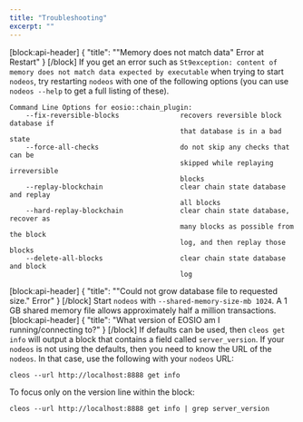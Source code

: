 ```yaml
---
title: "Troubleshooting"
excerpt: ""
---
```

[block:api-header]
{
  "title": "\"Memory does not match data\" Error at Restart"
}
[/block]
If you get an error such as `St9exception: content of memory does not match data expected by executable` when trying to start `nodeos`, try restarting `nodeos` with one of the following options (you can use `nodeos --help` to get a full listing of these).

```
Command Line Options for eosio::chain_plugin:
    --fix-reversible-blocks               recovers reversible block database if 
                                          that database is in a bad state
    --force-all-checks                    do not skip any checks that can be 
                                          skipped while replaying irreversible 
                                          blocks
    --replay-blockchain                   clear chain state database and replay 
                                          all blocks
    --hard-replay-blockchain              clear chain state database, recover as 
                                          many blocks as possible from the block 
                                          log, and then replay those blocks
    --delete-all-blocks                   clear chain state database and block 
                                          log
```
[block:api-header]
{
  "title": "\"Could not grow database file to requested size.\" Error"
}
[/block]
Start `nodeos` with `--shared-memory-size-mb 1024`. A 1 GB shared memory file allows approximately half a million transactions.
[block:api-header]
{
  "title": "What version of EOSIO am I running/connecting to?"
}
[/block]
If defaults can be used, then `cleos get info` will output a block that contains a field called `server_version`.  If your `nodeos` is not using the defaults, then you need to know the URL of the `nodeos`. In that case, use the following with your `nodeos` URL:
```
cleos --url http://localhost:8888 get info
```

To focus only on the version line within the block:
```
cleos --url http://localhost:8888 get info | grep server_version
```